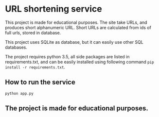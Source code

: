 # URL shortening service

This project is made for educational purposes.
The site take URLs, and produces short alphanumeric URL.
Short URLs are calculated from ids of full urls, stored in database.

This project uses SQLite as database, but it can easily use other SQL
databases.

The project requires python 3.5, all side packages are listed in
requirements.txt, and can be easily installed using following command
 `pip install -r requirements.txt`.


## How to run the service
```
python app.py
```


## The project is made for educational purposes.

